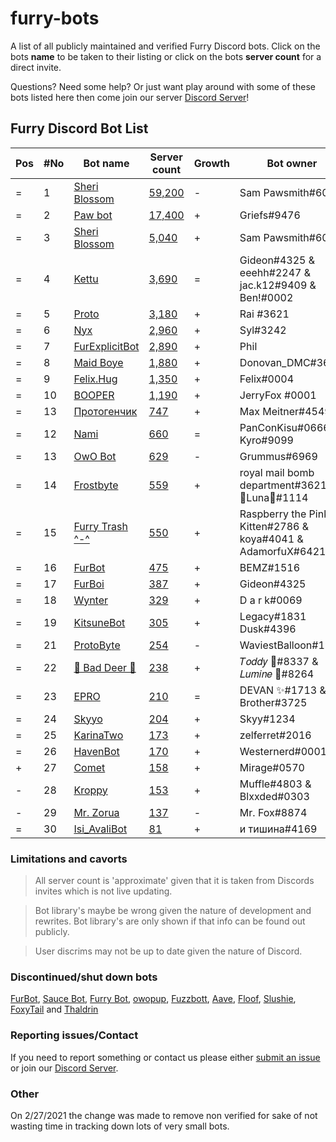 # furry-bots

A list of all publicly maintained and verified Furry Discord bots. Click on the bots **name** to be taken to their listing or click on the bots **server count** for a direct  invite.

Questions? Need some help? Or just want play around with some of these bots listed here then come join our server [Discord Server]!



## Furry Discord Bot List

| Pos | #No | Bot name | Server count | Growth | Bot owner | Bot lib
| --- | --- | -------- | -------------| ----- | ----------- | ---------- |
| = | 1 | [Sheri Blossom] | [59,200](https://discord.com/oauth2/authorize?client_id=346702890368368640&scope=applications.commands%20bot) | - | Sam Pawsmith#6015 | Discord.py
| = | 2 | [Paw bot] | [17,400](https://discord.com/oauth2/authorize?client_id=663823539672973353&scope=applications.commands%20bot) | + | Griefs#9476 | Custom
| = | 3 | [Sheri Blossom] | [5,040](https://discord.com/oauth2/authorize?client_id=911836896429232148&scope=applications.commands%20bot) | + | Sam Pawsmith#6015 | Discord.py
| = | 4 | [Kettu] | [3,690](https://discord.com/oauth2/authorize?client_id=667131062941384757&scope=applications.commands%20bot) | = | Gideon#4325 & eeehh#2247 & jac.k12#9409 & Ben!#0002 | Discord.js
| = | 5 | [Proto] | [3,180](https://discord.com/oauth2/authorize?client_id=724601984241369100&scope=applications.commands%20bot) | + | Rai #3621 | Discord.net
| = | 6 | [Nyx] | [2,960](https://discord.com/oauth2/authorize?client_id=600206352916414464&scope=applications.commands%20bot) | + | Syl#3242 | Eris
| = | 7 | [FurExplicitBot] | [2,890](https://discord.com/oauth2/authorize?=&client_id=534828939198070824&scope=applications.commands%20bot) | + | Phil | Flipper#3621 | Discord.js
| = | 8 | [Maid Boye] | [1,880](https://discord.com/oauth2/authorize?client_id=879918811791388705&scope=applications.commands%20bot) | + | Donovan_DMC#3621 | Eris
| = | 9 | [Felix.Hug] | [1,350](https://discord.com/oauth2/authorize?client_id=950449870647492658&scope=applications.commands%20bot) | + | Felix#0004 | Discord.py
| = | 10 | [BOOPER] | [1,190](https://discord.com/oauth2/authorize?client_id=759083323275608096&scope=applications.commands%20bot) | + | JerryFox #0001 | Discord.js
| = | 13 | [Протогенчик] | [747](https://discord.com/oauth2/authorize?client_id=890645772557746206&scope=applications.commands%20bot) | + | Max Meitner#4549 | Discord.py
| = | 12 | [Nami] | [660](https://discord.com/oauth2/authorize?client_id=747612596982513724&scope=applications.commands%20bot) | = | PanConKisu#0666 Kyro#9099 | Unknown
| = | 13 | [OwO Bot] | [629](https://discord.com/oauth2/authorize?client_id=517201738646945803&scope=applications.commands%20bot) | - | Grummus#6969 | Unknown
| = | 14 | [Frostbyte] | [559](https://discord.com/oauth2/authorize?client_id=732233716604076075&scope=applications.commands%20bot) | + | royal mail bomb department#3621 & 🌸Luna🌸#1114 | Discord.py
| = | 15 | [Furry Trash ^-^] | [550](https://discord.com/oauth2/authorize?client_id=417900655601254420&scope=applications.commands%20bot) | + | Raspberry the Pink Kitten#2786 & koya#4041 & AdamorfuX#6421 | Discord.py
| = | 16 | [FurBot] | [475](https://discord.com/oauth2/authorize?client_id=716259432878702633&scope=applications.commands%20bot) | + | BEMZ#1516 | Discord.py
| = | 17 | [FurBoi] | [387](https://discord.com/oauth2/authorize?client_id=990695577547333734&scope=applications.commands%20bot) | + | Gideon#4325 | Discord.js
| = | 18 | [Wynter] | [329](https://discord.com/oauth2/authorize?client_id=548269826020343809&scope=applications.commands%20bot) | + | D a r k#0069 | Discord.js
| = | 19 | [KitsuneBot] | [305](https://discord.com/oauth2/authorize?client_id=738229595626668102&scope=applications.commands%20bot) | + | Legacy#1831 Dusk#4396 | Unknown
| = | 21 | [ProtoByte] | [254](https://discord.com/oauth2/authorize?client_id=877347193328111666&scope=applications.commands%20bot) | - | WaviestBalloon#1961 | Discord.js
| = | 22 | [🐾 Bad Deer 🐾] | [238](https://discord.com/oauth2/authorize?client_id=879514717612310558&scope=applications.commands%20bot) | + | 𝑇𝑜𝑑𝑑𝑦 🌙#8337 & 𝐿𝑢𝑚𝑖𝑛𝑒 🌙#8264 | BDScript & AOI.js
| = | 23 | [EPRO] | [210](https://discord.com/oauth2/authorize?client_id=823554361397215294&scope=applications.commands%20bot) | = | DEVAN ✨#1713 & Brother#3725 | Discord.js
| = | 24 | [Skyyo] | [204](https://discord.com/oauth2/authorize?client_id=877928677109817404&scope=applications.commands%20bot) | + | Skyy#1234 | Custom
| = | 25 | [KarinaTwo] | [173](https://discord.com/oauth2/authorize?client_id=793530706319114261&scope=applications.commands%20bot) | + | zelferret#2016 | Discord.js
| = | 26 | [HavenBot] | [170](https://discord.com/oauth2/authorize?client_id=688494367807111234&scope=applications.commands%20bot) | + | Westernerd#0001 | Unknown
| + | 27 | [Comet] | [158](https://discord.com/oauth2/authorize?client_id=678719240290828289&scope=applications.commands%20bot) | + | Mirage#0570 | Unknown
| - | 28 | [Kroppy] | [153](https://discord.com/oauth2/authorize?client_id=875974356633788436&scope=applications.commands%20bot) | + | Muffle#4803 & Blxxded#0303 | NextCord 
| - | 29 | [Mr. Zorua] | [137](https://discord.com/oauth2/authorize?client_id=735733344494682124&scope=applications.commands%20bot) | - | Mr. Fox#8874 | DiscordGo  
| = | 30 | [Isi_AvaliBot] | [81](https://discord.com/oauth2/authorize?client_id=876515016143147110&scope=applications.commands%20bot) | + | и тишина#4169 | Unknown



### Limitations and cavorts

> All server count is 'approximate' given that it is taken from Discords invites which is not live updating.

> Bot library's maybe be wrong given the nature of development and rewrites. Bot library's are only shown if that info can be found out publicly.

> User discrims may not be up to date given the nature of Discord.

### Discontinued/shut down bots

[FurBot](https://discord.com/oauth2/authorize?client_id=174176308396425217&scope=applications.commands%20bot), [Sauce Bot](https://discord.com/oauth2/authorize?client_id=730158145489338409&scope=applications.commands%20bot), [Furry Bot](https://discord.com/oauth2/authorize?client_id=398251412246495233&scope=applications.commands%20bot), [owopup](https://discord.com/oauth2/authorize?client_id=365255872181567489&scope=applications.commands%20bot), [Fuzzbott](https://discord.com/oauth2/authorize?client_id=730633518992064514&scope=applications.commands%20bot), [Aave](https://discord.com/oauth2/authorize?client_id=486185195989368852&scope=applications.commands%20bot), [Floof](https://discord.com/oauth2/authorize?client_id=780116896775274538&scope=applications.commands%20bot), [Slushie](https://discord.com/oauth2/authorize?client_id=670786019037020188&scope=applications.commands%20bot), [FoxyTail](https://discord.com/oauth2/authorize?client_id=716682147749953616&scope=applications.commands%20bot) and [Thaldrin](https://discord.com/oauth2/authorize?client_id=434662676547764244&scope=applications.commands%20bot)

### Reporting issues/Contact

If you need to report something or contact us please either [submit an issue](https://github.com/Gideon-foxo/furry-bots/issues/new) or join our [Discord Server].

### Other

On 2/27/2021 the change was made to remove non verified for sake of not wasting time in tracking down lots of very small bots.


<!-- Markdown Links -->

[Discord Server]:https://discord.gg/c4q5GMN2n4

[Sheri Blossom]:https://discord.bots.gg/bots/346702890368368640
[Paw bot]:https://discord.bots.gg/bots/663823539672973353
[Kettu]:https://discord.bots.gg/bots/667131062941384757
[Nyx]:https://discord.bots.gg/bots/600206352916414464
[FurExplicitBot]:https://discord.bots.gg/bots/534828939198070824
[Proto]:https://discord.bots.gg/bots/724601984241369100
[Maid Boye]:https://top.gg/bot/879918811791388705
[Nami]:https://top.gg/bot/747612596982513724
[OwO Bot]:https://top.gg/bot/517201738646945803
[Furry Trash ^-^]:https://top.gg/bot/417900655601254420
[BOOPER]:https://discord.bots.gg/bots/759083323275608096
[Frostbyte]:https://top.gg/bot/732233716604076075
[FurBot]:https://top.gg/bot/716259432878702633
[Felix.Hug]:https://top.gg/bot/950449870647492658
[Wynter]:https://discords.com/bots/bot/548269826020343809
[KitsuneBot]:https://discord.bots.gg/bots/738229595626668102
[ProtoByte]:https://top.gg/bot/877347193328111666
[EPRO]:https://top.gg/bot/823554361397215294
[KarinaTwo]:https://top.gg/bot/793530706319114261
[HavenBot]:https://top.gg/bot/688494367807111234
[Skyyo]:https://discord.bots.gg/bots/877928677109817404
[Протогенчик]:https://discords.com/bots/bot/890645772557746206
[FurBoi]:https://top.gg/bot/990695577547333734
[🐾 Bad Deer 🐾]:https://top.gg/bot/879514717612310558
[Mr. Zorua]:https://top.gg/bot/735733344494682124
[Comet]:https://discord.com/users/678719240290828289
[Isi_AvaliBot]:https://top.gg/bot/876515016143147110
[Kroppy]:https://top.gg/bot/875974356633788436

